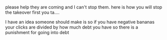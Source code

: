 please help they are coming and I can't stop them. here is how you will stop the takeover first you ta....

I have an idea someone should make is so if you have negative bananas your clicks are divided by how much debt you have so there is a punishment for going into debt 
